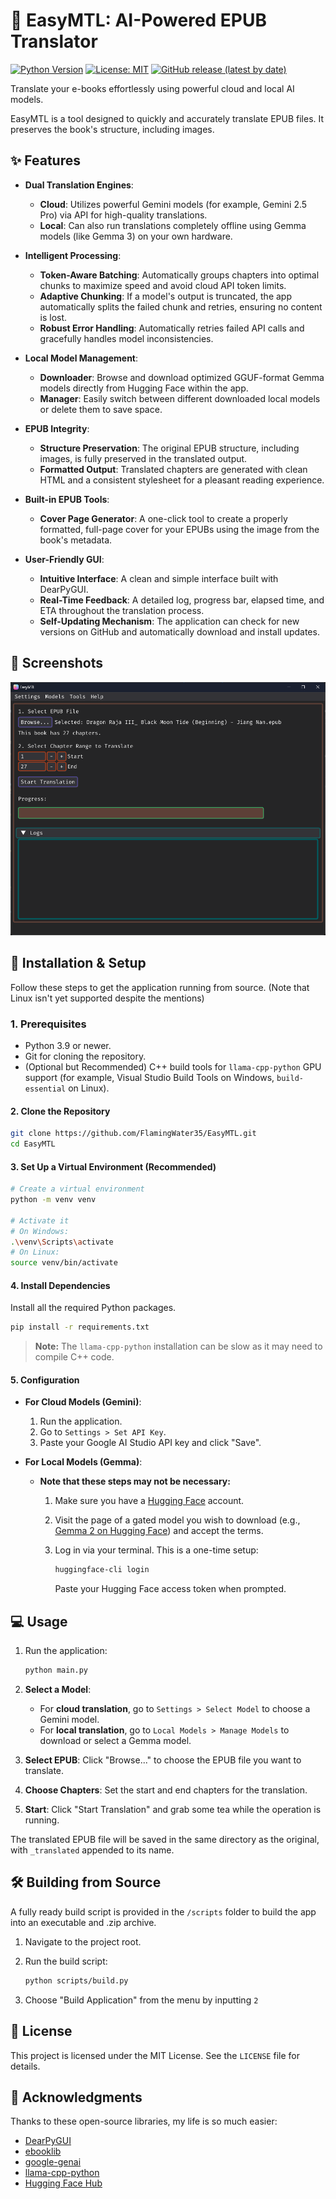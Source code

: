 # 📖 EasyMTL: AI-Powered EPUB Translator

[![Python Version](https://img.shields.io/badge/python-3.9+-blue.svg)](https://www.python.org/downloads/)
[![License: MIT](https://img.shields.io/badge/License-MIT-yellow.svg)](https://opensource.org/licenses/MIT)
[![GitHub release (latest by date)](https://img.shields.io/github/v/release/FlamingWater35/EasyMTL)](https://github.com/FlamingWater35/EasyMTL/releases)

Translate your e-books effortlessly using powerful cloud and local AI models.

EasyMTL is a tool designed to quickly and accurately translate EPUB files. It preserves the book's structure, including images.

## ✨ Features

- **Dual Translation Engines**:
  - **Cloud**: Utilizes powerful Gemini models (for example, Gemini 2.5 Pro) via API for high-quality translations.
  - **Local**: Can also run translations completely offline using Gemma models (like Gemma 3) on your own hardware.

- **Intelligent Processing**:
  - **Token-Aware Batching**: Automatically groups chapters into optimal chunks to maximize speed and avoid cloud API token limits.
  - **Adaptive Chunking**: If a model's output is truncated, the app automatically splits the failed chunk and retries, ensuring no content is lost.
  - **Robust Error Handling**: Automatically retries failed API calls and gracefully handles model inconsistencies.

- **Local Model Management**:
  - **Downloader**: Browse and download optimized GGUF-format Gemma models directly from Hugging Face within the app.
  - **Manager**: Easily switch between different downloaded local models or delete them to save space.

- **EPUB Integrity**:
  - **Structure Preservation**: The original EPUB structure, including images, is fully preserved in the translated output.
  - **Formatted Output**: Translated chapters are generated with clean HTML and a consistent stylesheet for a pleasant reading experience.

- **Built-in EPUB Tools**:
  - **Cover Page Generator**: A one-click tool to create a properly formatted, full-page cover for your EPUBs using the image from the book's metadata.

- **User-Friendly GUI**:
  - **Intuitive Interface**: A clean and simple interface built with DearPyGUI.
  - **Real-Time Feedback**: A detailed log, progress bar, elapsed time, and ETA throughout the translation process.
  - **Self-Updating Mechanism**: The application can check for new versions on GitHub and automatically download and install updates.

## 📸 Screenshots

![EasyMTL Screenshot](screenshots/Screenshot%202025-10-13%20221645.png "The EasyMTL interface")

## 🚀 Installation & Setup

Follow these steps to get the application running from source. (Note that Linux isn't yet supported despite the mentions)

### 1. Prerequisites

- Python 3.9 or newer.
- Git for cloning the repository.
- (Optional but Recommended) C++ build tools for `llama-cpp-python` GPU support (for example, Visual Studio Build Tools on Windows, `build-essential` on Linux).

#### 2. Clone the Repository

```bash
git clone https://github.com/FlamingWater35/EasyMTL.git
cd EasyMTL
```

#### 3. Set Up a Virtual Environment (Recommended)

```bash
# Create a virtual environment
python -m venv venv

# Activate it
# On Windows:
.\venv\Scripts\activate
# On Linux:
source venv/bin/activate
```

#### 4. Install Dependencies

Install all the required Python packages.

```bash
pip install -r requirements.txt
```

> **Note:** The `llama-cpp-python` installation can be slow as it may need to compile C++ code.

#### 5. Configuration

- **For Cloud Models (Gemini)**:
    1. Run the application.
    2. Go to `Settings > Set API Key`.
    3. Paste your Google AI Studio API key and click "Save".

- **For Local Models (Gemma)**:
  - **Note that these steps may not be necessary:**
    1. Make sure you have a [Hugging Face](https://huggingface.co/) account.
    2. Visit the page of a gated model you wish to download (e.g., [Gemma 2 on Hugging Face](https://huggingface.co/bartowski/gemma-2-2b-it-GGUF/)) and accept the terms.
    3. Log in via your terminal. This is a one-time setup:

        ```bash
        huggingface-cli login
        ```

        Paste your Hugging Face access token when prompted.

## 💻 Usage

1. Run the application:

    ```bash
    python main.py
    ```

2. **Select a Model**:
    - For **cloud translation**, go to `Settings > Select Model` to choose a Gemini model.
    - For **local translation**, go to `Local Models > Manage Models` to download or select a Gemma model.
3. **Select EPUB**: Click "Browse..." to choose the EPUB file you want to translate.
4. **Choose Chapters**: Set the start and end chapters for the translation.
5. **Start**: Click "Start Translation" and grab some tea while the operation is running.

The translated EPUB file will be saved in the same directory as the original, with `_translated` appended to its name.

## 🛠️ Building from Source

A fully ready build script is provided in the `/scripts` folder to build the app into an executable and .zip archive.

1. Navigate to the project root.
2. Run the build script:

    ```bash
    python scripts/build.py
    ```

3. Choose "Build Application" from the menu by inputting `2`

## 📄 License

This project is licensed under the MIT License. See the `LICENSE` file for details.

## 🙏 Acknowledgments

Thanks to these open-source libraries, my life is so much easier:

- [DearPyGUI](https://github.com/hoffstadt/DearPyGUI)
- [ebooklib](https://github.com/aerkalov/ebooklib)
- [google-genai](https://github.com/googleapis/python-genai)
- [llama-cpp-python](https://github.com/abetlen/llama-cpp-python)
- [Hugging Face Hub](https://github.com/huggingface/huggingface_hub)
